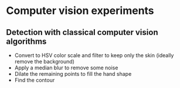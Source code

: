 # Computer vision experiments


## Detection with classical computer vision algorithms
- Convert to HSV color scale and filter to keep only the skin (ideally remove the background)
- Apply a median blur to remove some noise
- Dilate the remaining points to fill the hand shape
- Find the contour